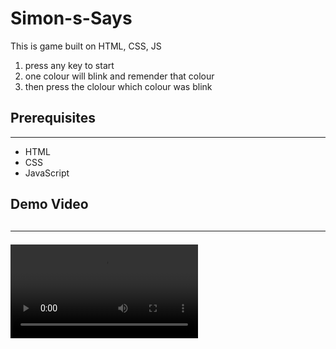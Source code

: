 # Simon-s-Says
This is game built on HTML, CSS, JS 
<ol>
    <li>press any key to start</li>
    <li>one colour will blink and remender that colour</li>
    <li>then press the clolour which colour was blink</li>
    
</ol>

<H2>Prerequisites</H2>
<hr>
<ul>
    <li>HTML</li>
    <li>CSS</li>
    <li>JavaScript</li>
    
</ul>

<H2>Demo Video<H2>
<hr>
<video> width="640" height="360" controls>
  <source src="./demo.mp4" type="video/mp4">
  Your browser does not support the video tag.
</video>





